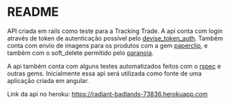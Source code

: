 # README

API criada em rails como teste para a Tracking Trade. A api conta com login através de token de autenticação possível pelo [devise_token_auth](https://github.com/lynndylanhurley/devise_token_auth). Também conta com envio de imagens para os produtos com a gem [paperclip](https://github.com/thoughtbot/paperclip), e também com o soft_delete permitido pelo [paranoia](https://github.com/rubysherpas/paranoia).

A api também conta com alguns testes automatizados feitos com o [rspec](https://github.com/rspec/rspec-rails) e outras gems. Inicialmente essa api será utilizada como fonte de uma aplicação criada em angular.

Link da api no heroku:  https://radiant-badlands-73836.herokuapp.com